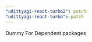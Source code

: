 ```yaml
---
"udittyagi-react-turbo2": patch
"udittyagi-react-turbo": patch
---
```


Dummy For Dependent packages
